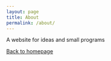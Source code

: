 ```yaml
---
layout: page
title: About
permalink: /about/
---
```


A website for ideas and small programs

[Back to homepage](https://zzaria.github.io)
